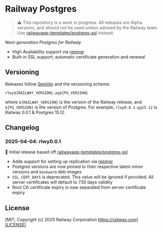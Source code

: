# Railway Postgres

> ⚠️ This repository is a work in progress. All releases are Alpha versions,
> and should not be used unless advised by the Railway team. Use
> [railwayapp-templates/postgres-ssl](https://github.com/railwayapp-templates/postgres-ssl)
> instead.

_Next-generation Postgres for Railway._

- High Availability support via [repmgr](https://repmgr.org/)
- Built-in SSL support; automatic certificate generation and renewal

## Versioning

Releases follow [SemVer](https://semver.org/) and the versioning scheme:

```
rlwy${RAILWAY_VERSION}-pg${PG_VERSION}
```

where `${RAILWAY_VERSION}` is the version of the Railway release, and
`${PG_VERSION}` is the version of Postgres. For example,
`rlwy0.0.1-pg15.12` is Railway 0.0.1 & Postgres 15.12.

## Changelog

### 2025-04-04: rlwy0.0.1

🚀 Initial release based off [railwayapp-templates/postgres-ssl](https://github.com/railwayapp-templates/postgres-ssl)

- Adds support for setting up replication via [repmgr](https://repmgr.org/)
- Postgres versions are now pinned to their respective latest minor versions
  and `bookworm` deb images
- `SSL_CERT_DAYS` is deprecated. This value will be ignored if provided. All
  server certificates will default to 730 days validity
- Root CA certificate expiry is now separated from server certificate expiry

## License

[MIT; Copyright (c) 2025 Railway Corporation https://railway.com](LICENSE)
